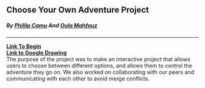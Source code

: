 ## Choose Your Own Adventure Project
##### By [Phillip Camu](https://github.com/Phillipc0735) And [Oula Mahfouz](https://github.com/oulam7722)  
---  
  
[**Link To Begin**](chooselocation.md)  
[**Link to Google Drawing**](https://docs.google.com/a/hstat.org/drawings/d/1ZuMHbQcL67G-Y7tLxnAhfdS3HGtK7Gf14j7PUTlIrn8/edit?usp=sharing)  
The purpose of the project was to make an interactive project that allows users to choose between different options, and allows them to control the adventure they go on.  We also worked on collaborating with our peers and communicating with each other to avoid merge conflicts.
